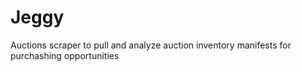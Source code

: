 # Jeggy
Auctions scraper to pull and analyze auction inventory manifests for purchashing opportunities
